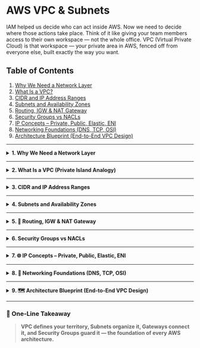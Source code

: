 # AWS VPC & Subnets 

IAM helped us decide who can act inside AWS.
Now we need to decide where those actions take place.
Think of it like giving your team members access to their own workspace — not the whole office.
VPC (Virtual Private Cloud) is that workspace — your private area in AWS, fenced off from everyone else, built exactly the way you want.

## Table of Contents
1. [Why We Need a Network Layer](#1-why-we-need-a-network-layer)  
2. [What Is a VPC?](#2-what-is-a-vpc)  
3. [CIDR and IP Address Ranges](#3-cidr-and-ip-address-ranges)  
4. [Subnets and Availability Zones](#4-subnets-and-availability-zones)  
5. [Routing, IGW & NAT Gateway](#5-routing-igw--nat-gateway)  
6. [Security Groups vs NACLs](#6-security-groups-vs-nacls)  
7. [IP Concepts – Private, Public, Elastic, ENI](#7-ip-concepts--private-public-elastic-eni)  
8. [Networking Foundations (DNS, TCP, OSI)](#8-networking-foundations-dns-tcp-osi)  
9. [Architecture Blueprint (End-to-End VPC Design)](#9-architecture-blueprint-end-to-end-vpc-design)  

---

<details>
<summary><strong>1. Why We Need a Network Layer</strong></summary>

---

Before cloud days, every company ran its own physical racks — wires, routers, and firewalls forming a maze in a data center.
Applications lived there, connected through fixed cables. Everything was **tightly coupled** and **hard to expand**.

Then came AWS, giving the same control — but virtually.
Now, you don’t buy switches or cables. You **design your own network** in software — that’s your **VPC (Virtual Private Cloud)**.
so you can decide:
- Who can enter your network  
- Which servers are public vs private  
- How data moves between them  

Without this layer, all AWS resources would float in one giant shared pool —
anyone could talk to anyone. No boundaries. No safety.
So AWS gives every architect a **private, fenced zone** inside the global cloud — a place where **you define who can enter, what can talk, and how data travels**.

---

### Analogy

Imagine AWS as a **planet**.  
Each region is a continent, and you carve out your own **private island** on it.  
On this island, you build homes (EC2), ports (gateways), and roads (route tables).  
You control who docks at your port and who stays inland — that’s your network layer in action.  

```
┌────────────────────────────────────┐
│          AWS  Region               │
│   ┌────────────────────────────┐   │
│   │       Your Private Island  │   │
│   │     (VPC 10.0.0.0/16)      │   │
│   └────────────────────────────┘   │
└────────────────────────────────────┘
```

---

### Why it matters

Every other AWS service — EC2, RDS, EFS, Lambda inside VPC — depends on this foundation.
Without a network layer, nothing knows *where* to live or *how* to communicate.

---

**Sticky recall:**

> *VPC is the island that gives shape, security, and direction to everything you deploy on the AWS planet.*

</details>

---

<details>
<summary><strong>2. What Is a VPC (Private Island Analogy)</strong></summary>

---

When you step into AWS, you’re stepping onto a massive digital continent shared by millions of users.
A **Virtual Private Cloud (VPC)** is your own **walled territory** on that continent — an isolated area where you decide every rule:
which systems live there, how they talk, and who’s allowed to visit.

Inside this fenced zone, you build the backbone of your cloud world:

* **Subnets** → districts within your territory.
* **Route Tables** → roads deciding how traffic moves.
* **Internet Gateways and NAT Gateways** → the ports connecting your island to the ocean (internet).
* **Security Groups and NACLs** → the guards at every door and city gate.

AWS gives one **Default VPC** in each region, already wired for internet access.
But real architects rarely use defaults — they create **Custom VPCs** to design their own network map, CIDR ranges, and layered security.

---

### Analogy

Think of AWS as an **archipelago of islands** floating on a vast cloud ocean.
Your VPC is **one island you govern** —
you choose its borders, how big it is (CIDR), where the ports go, and what rules the coast guard enforces.
Every subnet you create is a town on that island, each with its own purpose — public towns face the sea, private ones stay inland.

```
         ┌───────────────────────────── AWS Region ─────────────────────────────┐
         │                                                                      │
         │    ┌─────────────────────────── Your VPC (Private Island) ─────────┐ │
         │    │     CIDR: 10.0.0.0/16                                         │ │
         │    │                                                               │ │
         │    │  ┌──────────────┐   ┌──────────────┐                          │ │
         │    │  │ Public Town  │   │ Private Town │                          │ │
         │    │  │ (Subnet-A)   │   │ (Subnet-B)   │                          │ │
         │    │  │ 10.0.0.0/24  │   │ 10.0.1.0/24  │                          │ │
         │    │  └─────▲────────┘   └─────▲────────┘                          │ │
         │    │        │                  │                                   │ │
         │    │   Internet Gateway     NAT Gateway                            │ │
         │    └───────────────────────────────────────────────────────────────┘ │
         │                                                                      │
         └──────────────────────────────────────────────────────────────────────┘
```

---

### Key idea

A VPC is not just a boundary — it’s **your virtual data center** inside AWS.
You control the topology, routes, ports, and guards.
Every subnet, EC2, or database you spin up takes shelter within this design.

---

**Sticky recall:**

> *VPC is your personal island — you own its land, ports, and laws. Everything else in AWS lives according to those rules.*

| Component | Purpose | Example |
|------------|----------|----------|
| **VPC** | Overall network boundary | `10.0.0.0/16` |
| **Subnet** | Sub-division of VPC | `10.0.1.0/24` |
| **Route Table** | Defines traffic paths | Routes to IGW/NAT |
| **IGW** | Internet gateway for public access | Web servers |
| **NAT Gateway** | Safe outbound Internet for private subnets | DB updates |
| **Security Group** | Instance-level firewall | Allow HTTP/SSH |
| **Network ACL** | Subnet-level firewall | Allow/Deny IPs |

📸 [Official AWS VPC Overview](https://docs.aws.amazon.com/vpc/latest/userguide/what-is-amazon-vpc.html)

</details>

---
<details>
<summary><strong>3. CIDR and IP Address Ranges</strong></summary>

---

Every island has boundaries.
Before you build towns or houses, you first decide **how big your land is** and **how many addresses you can hand out**.
That’s what **CIDR (Classless Inter-Domain Routing)** does — it defines the **size of your digital island**.

---

### 3.1 The idea behind CIDR

A CIDR block looks like `10.0.0.0/16`.
The first part (`10.0.0.0`) is your starting address,
and the number after the slash (`/16`) tells AWS how much of that address space you’re reserving for the network itself.

The smaller the number, the **larger** the land you own.
Every step you add to the slash makes your island **smaller** and your available houses **fewer**.

You can picture it like carving land plots:

```
10.0.0.0/16  →  65,536 total addresses
10.0.1.0/24  →     256 total addresses
10.0.3.0/28  →      16 total addresses
```

Each block size comes from the same simple rule:

> **Total IPs = 2^(32 – Subnet Mask)**

AWS keeps things practical — it only allows CIDRs between `/16` and `/28`,
and automatically holds back **5 IPs per subnet** for its own internal use.

---

### 3.2 A local picture — Florida & Delray Beach

Imagine **Florida** as your **VPC**.
The **561 area code** covers Palm Beach County — that’s your **main range** (`10.0.0.0/16`).
Inside it, **Delray Beach (33484)** is a **Subnet** (`10.0.1.0/24`).
Every **house address in Delray Beach** (like 33484-5237) becomes an **EC2 instance IP** (`10.0.1.5`).

```
VPC (10.0.0.0/16)  →  Florida (Area 561)
Subnet (10.0.1.0/24)  →  Delray Beach (33484)
EC2 (10.0.1.5)  →  A house in Delray Beach
```

Just as a city can’t grow beyond Florida’s borders,
no subnet can exceed its parent VPC’s range.
That’s how AWS keeps every network organized, secure, and non-overlapping.

---

**Sticky recall:**

> *CIDR is the blueprint that decides how wide your island is and how many homes it can hold — the math behind every AWS neighborhood.*


Great — here’s a tight, reader-flow version that focuses on the **math** and exactly **how many IPs fit** in each block, aligned with your class notes.

---

<details>
<summary><strong> Math & Sizing (How many IPs fit?)</strong></summary>

---

You size your island with one rule:

**Total IPs = 2^(32 − subnet mask)**
AWS lets you build between **/16** (largest) and **/28** (smallest).
Inside **every subnet**, AWS **reserves 5 IPs** (router, DNS, network ID, future use, broadcast), so **Usable = Total − 5**.

---

### Quick Table (the sizes you’ll actually use)

| CIDR    | Total IPs | Usable IPs (Total − 5) | When to use it                                                          |
| ------- | --------- | ---------------------- | ----------------------------------------------------------------------- |
| **/16** | 65,536    | 65,531                 | Whole VPC range for large estates                                       |
| **/17** | 32,768    | 32,763                 | Big multi-AZ footprints                                                 |
| **/18** | 16,384    | 16,379                 | Growing envs with many subnets                                          |
| **/19** | 8,192     | 8,187                  | Medium envs                                                             |
| **/20** | 4,096     | 4,091                  | Common “large subnet” size (matches your class example `172.31.0.0/20`) |
| **/21** | 2,048     | 2,043                  | App tiers with room to grow                                             |
| **/22** | 1,024     | 1,019                  | Busy subnets with services                                              |
| **/23** | 512       | 507                    | Moderate traffic tiers                                                  |
| **/24** | 256       | 251                    | Standard subnet size (very common)                                      |
| **/25** | 128       | 123                    | Smaller tiers / labs                                                    |
| **/26** | 64        | 59                     | Tight tiers, NAT/ALB subnets                                            |
| **/27** | 32        | 27                     | Tiny control planes                                                     |
| **/28** | 16        | 11                     | Minimum AWS size (tests, jump boxes)                                    |

> Below **/28** (i.e., **/29–/32**) is **not supported** for subnets in AWS (matches your class note).

---

### Worked Examples (like on your board)

* `10.0.0.0/16` → 2^(32−16) = 2^16 = **65,536** total → **65,531 usable**
* `10.0.1.0/24` → 2^(32−24) = 2^8  = **256** total → **251 usable**
* `172.31.0.0/20` → 2^(32−20) = 2^12 = **4,096** total → **4,091 usable**
* `10.0.3.0/28` → 2^(32−28) = 2^4  = **16** total → **11 usable**

Checks you wrote in class (for comparison):

* `/31` → 2^(1) = **2** total (too small for AWS subnets)
* `/30` → 2^(2) = **4** total (too small)
* `/29` → 2^(3) = **8** total (too small)
* `/28` → 2^(4) = **16** total (**minimum AWS size**)

---

### Visual: scaling down your land

```
/16 ─────────────────────────────── big estate (65,536)
/20 ─────────────── medium block (4,096)
/24 ────── neighborhood (256)
/28 ── tiny plot (16)
```

---

**Sticky recall:**

> Start with **Total = 2^(32−mask)**, then subtract **5** per subnet. AWS allows **/16 → /28**. `/24` is your everyday workhorse.

</details>

</details>

---

<details>
<summary><strong>4. Subnets and Availability Zones</strong></summary>

A **Subnet** is a smaller section inside a VPC, used to group resources by function or security level.  
Each Subnet resides in one **Availability Zone (AZ)**.

| Subnet Type | Connectivity | Common Use |
|--------------|--------------|------------|
| **Public** | Linked to Internet Gateway | Web servers, bastion hosts |
| **Private** | Linked to NAT Gateway | Databases, backend apps |

✅ **Design Rule:** One public + one private subnet per AZ for fault tolerance.

```

VPC (10.0.0.0/16)
├─ Public Subnet A (10.0.1.0/24)
├─ Private Subnet A (10.0.2.0/24)
├─ Public Subnet B (10.0.3.0/24)
└─ Private Subnet B (10.0.4.0/24)

```

🧠 **Analogy:**  
Subnets are districts inside your country — some open to tourists (public), some reserved for citizens (private).

📸 [VPC Subnet Basics](https://docs.aws.amazon.com/vpc/latest/userguide/VPC_Subnets.html)

</details>

---

<details>
<summary><strong>5. 🚦 Routing, IGW & NAT Gateway</strong></summary>

Each Subnet uses a **Route Table** to decide where packets travel.  

| Destination | Target | Purpose |
|--------------|---------|----------|
| `10.0.0.0/16` | `local` | Internal VPC traffic |
| `0.0.0.0/0` | `igw-xxxx` | Public Internet access |
| `0.0.0.0/0` | `nat-xxxx` | Private outbound Internet |

- **IGW (Internet Gateway)** → doorway to the Internet.  
- **NAT Gateway** → controlled exit only; outsiders can’t enter.  

🧠 **Analogy:**  
IGW is the main airport of your country (open both ways).  
NAT Gateway is a cargo terminal — ships goods out but blocks entry.

📸 [VPC Routing Concepts](https://docs.aws.amazon.com/vpc/latest/userguide/VPC_Route_Tables.html)

```

Public Subnet → IGW → Internet
Private Subnet → NAT Gateway → IGW → Internet

```

</details>

---

<details>
<summary><strong>6. Security Groups vs NACLs</strong></summary>

### Security Groups (SG)
Instance-level firewalls. **Stateful** — return traffic is auto-allowed.

| Protocol | Port | Purpose |
|-----------|------|----------|
| SSH | 22 | Remote login |
| HTTP | 80 | Web traffic |
| HTTPS | 443 | Secure web traffic |

### Network ACL (NACL)
Subnet-level firewalls. **Stateless** — each direction checked separately.

| Feature | SG | NACL |
|----------|----|------|
| Level | Instance | Subnet |
| Stateful | ✅ Yes | ❌ No |
| Rules | Allow only | Allow + Deny |
| Default | Deny in / Allow out | Allow all |
| Use For | Per-instance security | Subnet boundary control |

🧠 **Analogy:**  
SG = lock on each apartment door.  
NACL = guard at the gated community entrance.

📸 [VPC Security Groups Guide](https://docs.aws.amazon.com/vpc/latest/userguide/VPC_SecurityGroups.html)

</details>

---

<details>
<summary><strong>7. 🌐 IP Concepts – Private, Public, Elastic, ENI</strong></summary>

## 🌐 IP Concepts – Addresses on Your Island

Every EC2 instance inside your **VPC (Private Island)** needs a way to communicate — both **within the island** and **with the outside world**.  
That’s where **IP addresses** come in.  

Each EC2 instance can have:
- **Private IP** → used within your island (local communication)
- **Public IP** → used to connect with the outside ocean (internet)
- **Elastic IP** → a permanent public address (reserved port)
- **ENI (Elastic Network Interface)** → the network card that holds these addresses

---

### 🧩 1. Private IP – The House Address Inside the Island

Whenever you build a house (launch an EC2 instance) on your island, AWS automatically assigns it a **Private IP address**.  

This address is used for **internal communication** —  
for example, your bakery (web server) talking to your storage warehouse (database) — all within your fenced island.  

A Private IP **stays the same** even if you restart the house’s power (stop/start the instance),  
but it is **released permanently** if you demolish the house (terminate the instance).  

Private IPs are **free of cost** and **not visible from the ocean (internet)** — they work only within your island’s local boundaries.

📘 **Example**
```

Instance A → Private IP: 10.0.0.5
Instance B → Private IP: 10.0.0.8

```

Both houses can exchange letters (data) freely because they live inside the same fenced island (VPC).

💡 **Analogy:**  
A **Private IP** is your **house address inside the island** — neighbors can visit you,  
but no ship sailing on the ocean can see or reach you.

📸 **Image:** [Private IP Addressing in EC2](https://docs.aws.amazon.com/vpc/latest/userguide/vpc-ip-addressing.html)

---

### 🌊 2. Public IP – The Dock Facing the Ocean

When you build something on your island that the world should reach — like a tourist information center or a shop — you place it on the **coastline** (Public Subnet).  
AWS then assigns it a **Public IP address** connected to an **Internet Gateway (IGW)**.

This Public IP allows visitors (users on the internet) to find and access your service.

However, this dock address is **temporary (dynamic)** —  
if you close the port and reopen it (stop/start your instance), the city assigns a **new dock number** next time.  
If you shut down the port completely (terminate the instance), the old number is gone forever.

Public IPs are billed under AWS’s **Public IPv4** pricing, but the **Free Tier** covers 750 hours per month.

📘 **Example**
```

Private IP: 10.0.0.12
Public IP: 3.120.55.23

````

Connect using SSH:
```bash
ssh -i mykey.pem ec2-user@3.120.55.23
````

After restarting, AWS might give you a new address, like `13.210.40.50`.

💡 **Analogy:**
A **Public IP** is your **temporary dock number** — ships (internet users) can reach you through it,
but if you rebuild or move your dock, the number changes.

📸 **Image:** [Public IPv4 Addressing in EC2](https://docs.aws.amazon.com/vpc/latest/userguide/vpc-ip-addressing.html)

---

### ⚓ 3. Elastic IP – The Permanent Trade Port

Sometimes, you don’t want your dock number (Public IP) to change — especially if you run a permanent business on your island, like a trading company (production server).
That’s where an **Elastic IP (EIP)** comes in.

An Elastic IP is a **static (permanent) public IPv4 address** that you reserve manually.
It stays the same even if your instance stops, restarts, or moves.
You can **detach it** from one instance and **reassign it** to another anytime.

Elastic IPs are **free while attached**, but **billed if idle** (when allocated but unused).

📘 **Example**

```
Elastic IP: 18.220.45.90
Associated Instance: EC2-Web-Server
```

Even after restart:

```
Elastic IP: 18.220.45.90 ✅ (Permanent)
```

💡 **Analogy:**
An **Elastic IP** is your **island’s registered trade port** —
a permanent harbor number used for global trade.
Even if you rebuild your warehouse or relocate offices, ships (clients) always find you through the same port number.

📸 **Image:** [Elastic IP in EC2](https://docs.aws.amazon.com/vpc/latest/userguide/vpc-ip-addressing.html)

---

### 🛰️ 4. ENI (Elastic Network Interface) – The Island’s Communication Hub

An **ENI** is like the **communication control center** of each building on your island.
It’s a **virtual network card** that stores your Private IP, Public IP (if any), and connection rules (Security Groups).

You can **attach or detach** ENIs between instances, like swapping communication panels between buildings.
They’re essential for fault-tolerant or multi-network designs.

💡 **Analogy:**
An **ENI** is the **telecom hub** in your building —
it manages all your phone lines, radios, and ports, connecting you to other buildings or even other islands.

📸 **Image:** [Elastic Network Interface (ENI)](https://docs.aws.amazon.com/AWSEC2/latest/UserGuide/using-eni.html)

---

### 🧭 Comparison Summary

| IP Type        | Role on the Island      | Persistence         | Cost                             | Analogy                           |
| -------------- | ----------------------- | ------------------- | -------------------------------- | --------------------------------- |
| **Private IP** | Internal communication  | Persists on restart | Free                             | House address inside the island   |
| **Public IP**  | Internet-facing access  | Changes on restart  | Free (within 750 hrs/mo)         | Temporary dock number             |
| **Elastic IP** | Permanent global access | Fixed and reusable  | Free if attached; billed if idle | Registered trade port             |
| **ENI**        | Network connector       | N/A                 | Free                             | Communication hub in the building |

---

### 🖼️ Visual Diagram

```
🌍 AWS Planet
│
└── 🏝️ Your VPC (Private Island)
     │
     ├── 🌊 Public Subnet (Coastal City)
     │     ├── EC2 Instance with Public IP (Dock Access)
     │     └── EC2 Instance with Elastic IP (Permanent Port)
     │
     └── 🏞️ Private Subnet (Inland City)
           ├── EC2 Instance with Private IP (Internal Roads)
           └── ENI (Communication Hub connecting everything)
```


                    ┌────────────────────────────┐
                    │       Internet User        │
                    │ (e.g., You on a Laptop)    │
                    └──────────────┬─────────────┘
                                   │
                     Uses Public IP or Elastic IP
                                   │
                      (Example: 3.120.55.23 or 18.220.45.90)
                                   │
                     ┌─────────────▼──────────────┐
                     │   Internet Gateway (IGW)   │
                     │  Bridges Internet <-> VPC  │
                     └─────────────┬──────────────┘
                                   │
                           Public Subnet
                                   │
                  ┌────────────────┴────────────────┐
                  │                                 │
          ┌───────▼───────┐                 ┌───────▼───────┐
          │  EC2 Instance │                 │  EC2 Instance │
          │   Web Server  │                 │   Database    │
          │               │                 │               │
          │ Public IP: 3.120.55.23          │ No Public IP  │
          │ Elastic IP: 18.220.45.90 (opt)  │ Private Only  │
          │ Private IP: 10.0.0.12           │ Private IP: 10.0.0.8 │
          └──────────────────────────────────────────────────────┘
                                   │
                      Communicate privately via VPC
                                   │
                         (10.0.0.12 ↔ 10.0.0.8)

📸 **Reference:**
[AWS EC2 Networking – IP Addressing](https://docs.aws.amazon.com/vpc/latest/userguide/vpc-ip-addressing.html)

</details>

---

<details>
<summary><strong>8. 📡 Networking Foundations (DNS, TCP, OSI)</strong></summary>

## Why do we need prerequisites before OSI?

Before the OSI model starts wrapping and sending data, two things usually happen first:  
1. We find the server’s **IP address**.  
2. We make sure there’s a **reliable connection**.

These two steps are like finding where the restaurant is and confirming the phone line works — only then can we start “talking.”

---

## A) Domain Name System (DNS)

*Analogy:* You know the **restaurant’s name** (“google.com”) but not its **street address**.  
DNS is the **telephone directory** that gives you the real address (the IP).

**Steps:**
1. Browser checks its local cache.  
2. If not found → asks the **router** → then your **ISP’s DNS**.  
3. ISP may ask **Root** → **TLD** (like `.com`) → **Authoritative** DNS server.  
4. The authoritative server replies with the correct **IP address** (e.g., `142.250.xx.xx`).

👉 Without DNS, we’d have to memorize IPs instead of names — like remembering every restaurant’s GPS coordinates.

---

## B) Transmission Control Protocol (TCP) – 3-Way Handshake

*Analogy:* Starting a phone call:  
- You: “Hello, can you hear me?”  
- Server: “Yes, I can.”  
- You: “Great, let’s talk.”

**Steps:**
1. **SYN (Synchronize)** → Client: “I want to connect.”  
2. **SYN-ACK (Synchronize + Acknowledge)** → Server: “I hear you; I’m ready.”  
3. **ACK (Acknowledge)** → Client: “Confirmed, let’s begin.”

✅ Now the connection is reliable.  
(When using **HTTPS**, a **TLS handshake** happens right after this to secure the communication.)

---

## C) OSI 7 Layers (Top → Bottom)

---

### Layer 7 — Application

This is where the **user interacts** directly.  
Example: You type `https://www.google.com` → your browser sends an **HTTP/HTTPS request** because **you asked for it**.

Common protocols:  
- **HTTP/HTTPS** – web traffic  
- **FTP** – file transfers  
- **SMTP/IMAP** – emails

👉 **Analogy:** You’re **writing the letter** you want to send.

---

### Layer 6 — Presentation

Handles **formatting, encryption, and compression** so the data looks correct and secure.  
Example: HTTPS encrypts your message before sending.

👉 **Analogy:** You **seal the letter in an envelope and lock it**.

---

### Layer 5 — Session

Creates and maintains **sessions** between two systems.  
Example: You log in to **Instagram**, and for the next few minutes you don’t need to log in again — the session is active.  
If you log out or it expires, the session closes.

👉 **Analogy:** You **keep the call alive** until one side hangs up.

---

### Layer 4 — Transport

Breaks big data into **segments**, numbers them, and ensures everything arrives correctly.  
Two key protocols live here:

- **TCP** → Reliable, ordered, connection-based (used by HTTPS).  
- **UDP** → Faster, connectionless, no guarantee (used by video calls, games, DNS queries).

Example: Sending a **10 GB wedding video** — it’s split into small numbered pieces that are reassembled on the other side.

👉 **Analogy:** You **pack your gift into multiple numbered boxes** so none are lost.

---

### Layer 3 — Network

Adds **IP addresses** and decides how to reach the destination.  
Routers pick the **best path** to get data from your computer to the target server.

Example: Going from **Delhi → Mumbai**, there are many roads; the router picks the fastest route.

👉 **Analogy:** You **write sender and receiver addresses** on the package.

---

### Layer 2 — Data Link

Works inside your **local network (LAN, Wi-Fi, Ethernet)**.  
It converts **packets → frames** and adds **MAC addresses** for local delivery.

Example: Your router knows which device to send data to — your phone or your laptop — using their unique MAC IDs.

👉 **Analogy:** A **local delivery truck** takes your package to the right house on the same street.

---

### Layer 1 — Physical

Turns everything into **bits (0s and 1s)** and sends them as signals over **wires or air**.  
Examples: Fiber optics, copper cables, Wi-Fi signals.

👉 **Analogy:** These are the **roads themselves** — the physical paths the trucks drive on.

---

## D) Encapsulation & Decapsulation

When you send data, it moves **down** through all layers (7 → 1).  
When the receiver gets it, it moves **up** (1 → 7).

```

Sender:   L7 → L6 → L5 → L4 → L3 → L2 → L1  (wrap the data)
Network:  --- bits travel through wires/Wi-Fi ---
Receiver: L1 → L2 → L3 → L4 → L5 → L6 → L7  (unwrap the data)

```

💡 **Analogy:**  
You wrap a gift in multiple boxes before shipping it.  
At the other end, the receiver opens each box layer by layer to reach the actual item.

---

✅ **Key Takeaways:**
1. **DNS** finds where to send data.  
2. **TCP handshake** makes the connection reliable.  
3. **OSI layers** define how the message is wrapped, sent, and understood.  
4. Each layer adds its own “box” to keep communication smooth and universal.

📸 **Reference:** [AWS Networking Whitepaper](https://docs.aws.amazon.com/whitepapers/latest/aws-overview/networking.html)

🧠 **Analogy:**  
Sending a gift — you wrap it (box = layers) and the receiver unwraps each to get the actual content.

📸 [AWS Networking Whitepaper](https://docs.aws.amazon.com/whitepapers/latest/aws-overview/networking.html)

</details>

---

<details>
<summary><strong>9. 🗺️ Architecture Blueprint (End-to-End VPC Design)</strong></summary>

### Two-Tier Web App Example

```

Region: us-east-1
VPC: 10.0.0.0/16
├─ Public Subnet (10.0.1.0/24) → EC2 Web Server + IGW
└─ Private Subnet (10.0.2.0/24) → RDS Database + NAT Gateway

```

**Traffic Flow**
1. User → ALB → Public EC2 (web)  
2. Web EC2 → Private RDS (database)  
3. RDS → Reply → Web EC2 → User  

📸 [VPC Public/Private Architecture Diagram](https://docs.aws.amazon.com/vpc/latest/userguide/images/nat-gateway-diagram.png)

🧠 **Analogy:**  
Public district = city center where tourists enter.  
Private district = research zone with restricted access.

</details>

---

### 🧩 One-Line Takeaway
> **VPC defines your territory, Subnets organize it, Gateways connect it, and Security Groups guard it — the foundation of every AWS architecture.**
